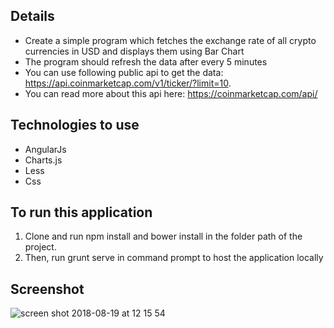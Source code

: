 ## Details
* Create a simple program which fetches the exchange rate of all crypto currencies in USD and displays them using Bar Chart
* The program should refresh the data after every 5 minutes
* You can use following public api to get the data: https://api.coinmarketcap.com/v1/ticker/?limit=10. 
* You can read more about this api here: https://coinmarketcap.com/api/

## Technologies to use
* AngularJs
* Charts.js
* Less
* Css

## To run this application
1. Clone and run npm install and bower install in the folder path of the project.
2. Then, run grunt serve in command prompt to host the application locally

## Screenshot
![screen shot 2018-08-19 at 12 15 54](https://user-images.githubusercontent.com/15166401/44306343-3f813400-a3aa-11e8-8444-cbe63c34e6d3.png)
